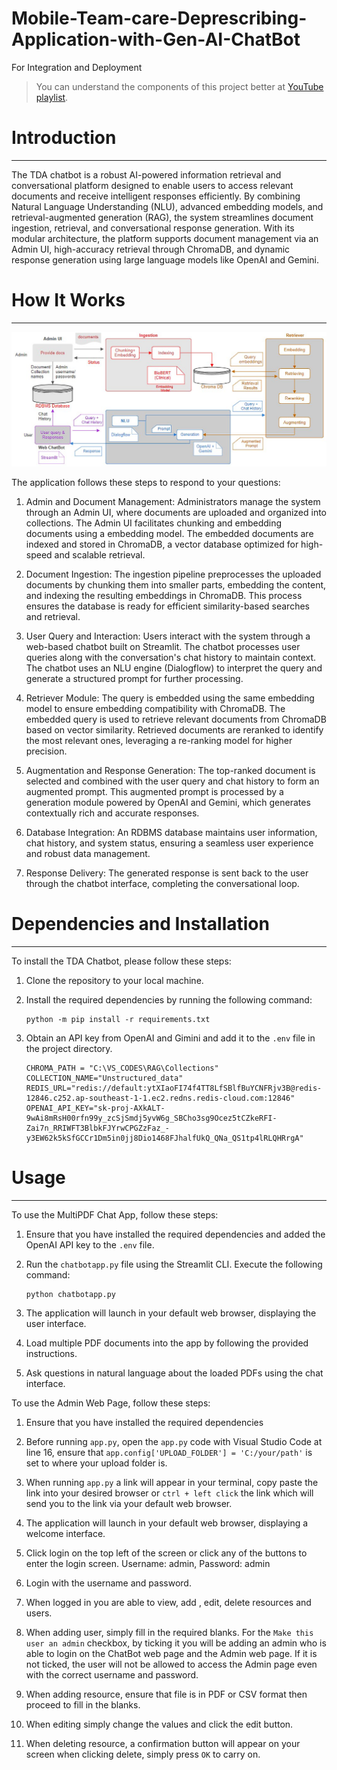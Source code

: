 # Mobile-Team-care-Deprescribing-Application-with-Gen-AI-ChatBot
For Integration and Deployment

> You can understand the components of this project better at [YouTube playlist](https://www.youtube.com/watch?v=T-D1OfcDW1M&list=PLEJnINKHyZIBZZxkSNafHQMDdg5Lf3O3W&pp=gAQB).

# Introduction
------------
The TDA chatbot is a robust AI-powered information retrieval and conversational platform designed to enable users to access relevant documents and receive intelligent responses efficiently. By combining Natural Language Understanding (NLU), advanced embedding models, and retrieval-augmented generation (RAG), the system streamlines document ingestion, retrieval, and conversational response generation. With its modular architecture, the platform supports document management via an Admin UI, high-accuracy retrieval through ChromaDB, and dynamic response generation using large language models like OpenAI and Gemini.

# How It Works
------------

![System Architecture Diagram](./Sys_Arc/Sys_Arc.jpg)

The application follows these steps to respond to your questions:

1. Admin and Document Management: Administrators manage the system through an Admin UI, where documents are uploaded and organized into collections. The Admin UI facilitates chunking and embedding documents using a embedding model.
The embedded documents are indexed and stored in ChromaDB, a vector database optimized for high-speed and scalable retrieval.

2. Document Ingestion: The ingestion pipeline preprocesses the uploaded documents by chunking them into smaller parts, embedding the content, and indexing the resulting embeddings in ChromaDB.
This process ensures the database is ready for efficient similarity-based searches and retrieval.

3. User Query and Interaction: Users interact with the system through a web-based chatbot built on Streamlit. The chatbot processes user queries along with the conversation's chat history to maintain context.
The chatbot uses an NLU engine (Dialogflow) to interpret the query and generate a structured prompt for further processing.

4. Retriever Module: The query is embedded using the same embedding model to ensure embedding compatibility with ChromaDB.
The embedded query is used to retrieve relevant documents from ChromaDB based on vector similarity.
Retrieved documents are reranked to identify the most relevant ones, leveraging a re-ranking model for higher precision.

5. Augmentation and Response Generation: The top-ranked document is selected and combined with the user query and chat history to form an augmented prompt.
This augmented prompt is processed by a generation module powered by OpenAI and Gemini, which generates contextually rich and accurate responses.

6. Database Integration: An RDBMS database maintains user information, chat history, and system status, ensuring a seamless user experience and robust data management.

7. Response Delivery: The generated response is sent back to the user through the chatbot interface, completing the conversational loop.

# Dependencies and Installation
----------------------------
To install the TDA Chatbot, please follow these steps:

1. Clone the repository to your local machine.

2. Install the required dependencies by running the following command:
   ```
   python -m pip install -r requirements.txt

   ```

3. Obtain an API key from OpenAI and Gimini and add it to the `.env` file in the project directory.
   ```
   CHROMA_PATH = "C:\VS_CODES\RAG\Collections"
   COLLECTION_NAME="Unstructured_data"
   REDIS_URL="redis://default:ytXIaoFI74f4TT8LfSBlfBuYCNFRjv3B@redis-12846.c252.ap-southeast-1-1.ec2.redns.redis-cloud.com:12846"
   OPENAI_API_KEY="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"
   ```

# Usage
-----
To use the MultiPDF Chat App, follow these steps:

1. Ensure that you have installed the required dependencies and added the OpenAI API key to the `.env` file.

2. Run the `chatbotapp.py` file using the Streamlit CLI. Execute the following command:
   ```
   python chatbotapp.py
   ```

3. The application will launch in your default web browser, displaying the user interface.

4. Load multiple PDF documents into the app by following the provided instructions.

5. Ask questions in natural language about the loaded PDFs using the chat interface.


To use the Admin Web Page, follow these steps:

1. Ensure that you have installed the required dependencies

2. Before running `app.py`, open the `app.py` code with Visual Studio Code at line 16, ensure that `app.config['UPLOAD_FOLDER'] = 'C:/your/path'` is set to where your upload folder is.

3. When running `app.py` a link will appear in your terminal, copy paste the link into your desired browser or `ctrl + left click` the link which will send you to the link via your default web browser.

4. The application will launch in your default web browser, displaying a welcome interface.

5. Click login on the top left of the screen or click any of the buttons to enter the login screen. Username: admin, Password: admin

6. Login with the username and password.

7. When logged in you are able to view, add , edit, delete resources and users.

8. When adding user, simply fill in the required blanks. For the `Make this user an admin` checkbox, by ticking it you 
   will be adding an admin who is able to login on the ChatBot web page and the Admin web page. If it is not ticked, 
   the user will not be allowed to access the Admin page even with the correct username and password.

9. When adding resource, ensure that file is in PDF or CSV format then proceed to fill in the blanks.

10. When editing simply change the values and click the edit button.

11. When deleting resource, a confirmation button will appear on your screen when clicking delete, simply press `OK` to carry on.

